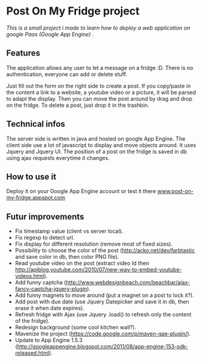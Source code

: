 # Post On My Fridge project

*This is a small project i made to learn how to deploy a web application on google Paas (Google App Engine) .*

## Features 

The application allows any user to let a message on a fridge :D.
There is no authentication, everyone can add or delete stuff.

Just fill out the form on the right side to create a post. If you copy/paste in the content a link to a website, a youtube video or a picture, it will be parsed to adapt the display.
Then you can move the post around by drag and drop on the fridge. To delete a post, just drop it in the trashbin.   

## Technical infos

The server side is written in java and hosted on google App Engine.
The client side use a lot of javascript to display and move objects around. It uses Jquery and Jquery UI.
The position of a post on the fridge is saved in db using ajax requests everytime it changes. 

## How to use it

Deploy it on your Google App Engine account or test it there www.post-on-my-fridge.appspot.com

## Futur improvements

* Fix timestamp value (client vs server local).
* Fix regexp to detect url.
* Fix display for different resolution (remove most of fixed sizes).
* Possibility to choose the color of the post (http://acko.net/dev/farbtastic and save color in db, then color PNG file).
* Read youtube video on the post (extract video Id then http://apiblog.youtube.com/2010/07/new-way-to-embed-youtube-videos.html).
* Add funny captcha (http://www.webdesignbeach.com/beachbar/ajax-fancy-captcha-jquery-plugin).
* Add funny magnets to move around (put a magnet on a post to lock it?).
* Add post with due date (use Jquery Datepicker and save it in db, then erase it when date expires).
* Refresh fridge with Ajax (use Jquery .load() to refresh only the content of the fridge). 
* Redesign background (some cool kitchen wall?).
* Mavenize the project (https://code.google.com/p/maven-gae-plugin/).
* Update to App Engine 1.5.3 (http://googleappengine.blogspot.com/2011/08/app-engine-153-sdk-released.html).
